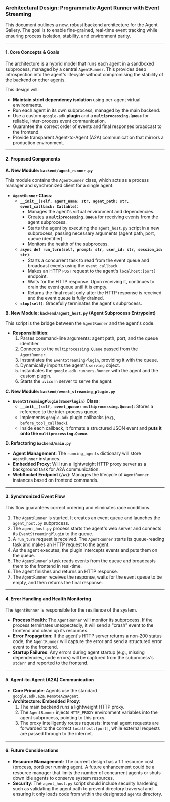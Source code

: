 ### **Architectural Design: Programmatic Agent Runner with Event Streaming**

This document outlines a new, robust backend architecture for the Agent Gallery. The goal is to enable fine-grained, real-time event tracking while ensuring process isolation, stability, and environment parity.

---

#### **1. Core Concepts & Goals**

The architecture is a hybrid model that runs each agent in a sandboxed subprocess, managed by a central `AgentRunner`. This provides deep introspection into the agent's lifecycle without compromising the stability of the backend or other agents.

This design will:

*   **Maintain strict dependency isolation** using per-agent virtual environments.
*   Run each agent in its own subprocess, managed by the main backend.
*   Use a custom `google-adk` **plugin** and a **`multiprocessing.Queue`** for reliable, inter-process event communication.
*   Guarantee the correct order of events and final responses broadcast to the frontend.
*   Provide transparent Agent-to-Agent (A2A) communication that mirrors a production environment.

---

#### **2. Proposed Components**

**A. New Module: `backend/agent_runner.py`**

This module contains the `AgentRunner` class, which acts as a process manager and synchronized client for a single agent.

*   **`AgentRunner` Class**:
    *   **`__init__(self, agent_name: str, agent_path: str, event_callback: Callable)`**:
        *   Manages the agent's virtual environment and dependencies.
        *   Creates a **`multiprocessing.Queue`** for receiving events from the agent subprocess.
        *   Starts the agent by executing the `agent_host.py` script in a new subprocess, passing necessary arguments (agent path, port, queue identifier).
        *   Monitors the health of the subprocess.
    *   **`async def run_turn(self, prompt: str, user_id: str, session_id: str)`**:
        *   Starts a concurrent task to read from the event queue and broadcast events using the `event_callback`.
        *   Makes an HTTP `POST` request to the agent's `localhost:[port]` endpoint.
        *   Waits for the HTTP response. Upon receiving it, continues to drain the event queue until it is empty.
        *   Returns the final result only after the HTTP response is received and the event queue is fully drained.
    *   **`stop(self)`**: Gracefully terminates the agent's subprocess.

**B. New Module: `backend/agent_host.py` (Agent Subprocess Entrypoint)**

This script is the bridge between the `AgentRunner` and the agent's code.

*   **Responsibilities**:
    1.  Parses command-line arguments: agent path, port, and the queue identifier.
    2.  Connects to the `multiprocessing.Queue` passed from the `AgentRunner`.
    3.  Instantiates the `EventStreamingPlugin`, providing it with the queue.
    4.  Dynamically imports the agent's `serving` object.
    5.  Instantiates the `google.adk.runners.Runner` with the agent and the custom plugin.
    6.  Starts the `uvicorn` server to serve the agent.

**C. New Module: `backend/event_streaming_plugin.py`**

*   **`EventStreamingPlugin(BasePlugin)` Class**:
    *   **`__init__(self, event_queue: multiprocessing.Queue)`**: Stores a reference to the inter-process queue.
    *   Implements `google-adk` plugin callbacks (e.g., `before_tool_callback`).
    *   Inside each callback, it formats a structured JSON event and **puts it onto the `multiprocessing.Queue`**.

**D. Refactoring `backend/main.py`**

*   **Agent Management**: The `running_agents` dictionary will store `AgentRunner` instances.
*   **Embedded Proxy**: Will run a lightweight HTTP proxy server as a background task for A2A communication.
*   **WebSocket Endpoint (`/ws`)**: Manages the lifecycle of `AgentRunner` instances based on frontend commands.

---

#### **3. Synchronized Event Flow**

This flow guarantees correct ordering and eliminates race conditions.

1.  The `AgentRunner` is started. It creates an event queue and launches the `agent_host.py` subprocess.
2.  The `agent_host.py` process starts the agent's web server and connects its `EventStreamingPlugin` to the queue.
3.  A `run_turn` request is received. The `AgentRunner` starts its queue-reading task and makes an HTTP request to the agent.
4.  As the agent executes, the plugin intercepts events and puts them on the queue.
5.  The `AgentRunner`'s task reads events from the queue and broadcasts them to the frontend in real-time.
6.  The agent finishes and returns an HTTP response.
7.  The `AgentRunner` receives the response, waits for the event queue to be empty, and then returns the final response.

---

#### **4. Error Handling and Health Monitoring**

The `AgentRunner` is responsible for the resilience of the system.

*   **Process Health**: The `AgentRunner` will monitor its subprocess. If the process terminates unexpectedly, it will send a "crash" event to the frontend and clean up its resources.
*   **Error Propagation**: If the agent's HTTP server returns a non-200 status code, the `AgentRunner` will capture the error and send a structured error event to the frontend.
*   **Startup Failures**: Any errors during agent startup (e.g., missing dependencies, code errors) will be captured from the subprocess's `stderr` and reported to the frontend.

---

#### **5. Agent-to-Agent (A2A) Communication**

*   **Core Principle**: Agents use the standard `google.adk.a2a.RemoteA2aAgent`.
*   **Architecture: Embedded Proxy**:
    1.  The main backend runs a lightweight HTTP proxy.
    2.  The `AgentRunner` injects `HTTP_PROXY` environment variables into the agent subprocess, pointing to this proxy.
    3.  The proxy intelligently routes requests: internal agent requests are forwarded to the correct `localhost:[port]`, while external requests are passed through to the internet.

---

#### **6. Future Considerations**

*   **Resource Management**: The current design has a 1:1 resource cost (process, port) per running agent. A future enhancement could be a resource manager that limits the number of concurrent agents or shuts down idle agents to conserve system resources.
*   **Security**: The `agent_host.py` script should include security hardening, such as validating the agent path to prevent directory traversal and ensuring it only loads code from within the designated `agents` directory.
